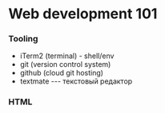 # Web development 101

### Tooling

  - iTerm2 (terminal) - shell/env
  - git (version control system)
  - github (cloud git hosting)
  - textmate --- текстовый редактор

### HTML